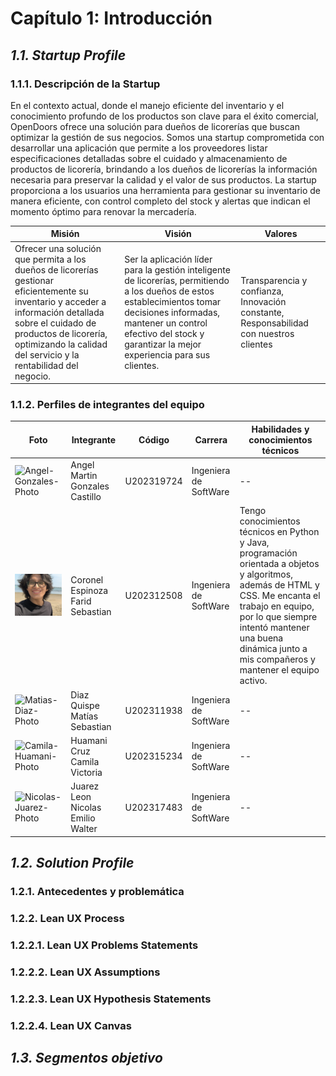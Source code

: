 # Capítulo 1: Introducción #

## _1.1. Startup Profile_ ##

### 1.1.1. Descripción de la Startup ###

En el contexto actual, donde el manejo eficiente del inventario y el conocimiento profundo de los productos son clave para el éxito comercial, OpenDoors ofrece una solución para dueños de licorerías que buscan optimizar la gestión de sus negocios. Somos una startup comprometida con desarrollar una aplicación que permite a los proveedores listar especificaciones detalladas sobre el cuidado y almacenamiento de productos de licorería, brindando a los dueños de licorerías la información necesaria para preservar la calidad y el valor de sus productos. La startup proporciona a los usuarios una herramienta para gestionar su inventario de manera eficiente, con control completo del stock y alertas que indican el momento óptimo para renovar la mercadería.

<!-- Tabla Misión - Visión - Valores -->

| Misión| Visión| Valores
|--|--|--|
| Ofrecer una solución que permita a los dueños de licorerías gestionar eficientemente su inventario y acceder a información detallada sobre el cuidado de productos de licorería, optimizando la calidad del servicio y la rentabilidad del negocio. | Ser la aplicación líder para la gestión inteligente de licorerías, permitiendo a los dueños de estos establecimientos tomar decisiones informadas, mantener un control efectivo del stock y garantizar la mejor experiencia para sus clientes. | Transparencia y confianza, Innovación constante, Responsabilidad con nuestros clientes |


### 1.1.2. Perfiles de integrantes del equipo ###

| Foto                                                                         | Integrante                        | Código     | Carrera               | Habilidades y conocimientos técnicos                                                                                                                                                                                                                            |
|------------------------------------------------------------------------------|-----------------------------------|------------|-----------------------|-----------------------------------------------------------------------------------------------------------------------------------------------------------------------------------------------------------------------------------------------------------------|
| ![Angel-Gonzales-Photo](../img/Chapter%20I/Profile-picture/)                 | Angel Martin Gonzales Castillo    | U202319724 | Ingeniera de SoftWare | --                                                                                                                                                                                                                                                              |
| ![Farid-Coronel-Photo](../img/Chapter%20I/Profile-picture/Farid-Coronel.png) | Coronel Espinoza Farid Sebastian  | U202312508 | Ingeniera de SoftWare | Tengo conocimientos técnicos en Python y Java, programación orientada a objetos y algoritmos, además de HTML y CSS. Me encanta el trabajo en equipo, por lo que siempre intentó mantener una buena dinámica junto a mis compañeros y mantener el equipo activo. |
| ![Matias-Diaz-Photo](../img/Chapter%20I/Profile-picture/)                    | Diaz Quispe Matías Sebastian      | U202311938 | Ingeniera de SoftWare | --                                                                                                                                                                                                                                                              |
| ![Camila-Huamani-Photo](../img/Chapter%20I/Profile-picture/)                 | Huamani Cruz Camila Victoria      | U202315234 | Ingeniera de SoftWare | --                                                                                                                                                                                                                                                              |
| ![Nicolas-Juarez-Photo](../img/Chapter%20I/Profile-picture/)                 | Juarez Leon Nicolas Emilio Walter | U202317483 | Ingeniera de SoftWare | --                                                                                                                                                                                                                                                              |


## _1.2. Solution Profile_ ##


### 1.2.1. Antecedentes y problemática ###

### 1.2.2. Lean UX Process ###

### 1.2.2.1. Lean UX Problems Statements ###

### 1.2.2.2. Lean UX Assumptions ###

### 1.2.2.3. Lean UX Hypothesis Statements ###

### 1.2.2.4. Lean UX Canvas ###

## _1.3. Segmentos objetivo_ ##
